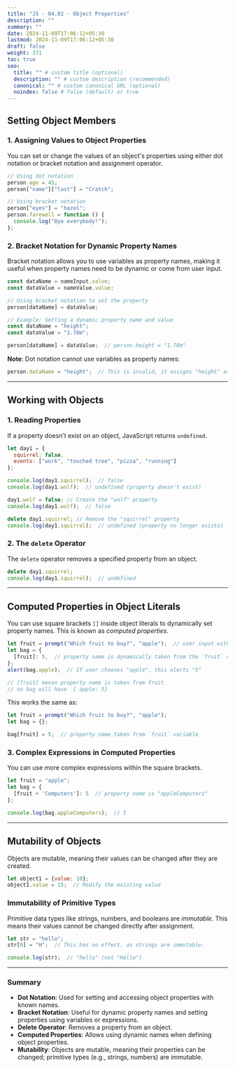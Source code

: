 ```yaml
---
title: "JS - 04.02 - Object Properties"
description: ""
summary: ""
date: 2024-11-09T17:06:12+05:30
lastmod: 2024-11-09T17:06:12+05:30
draft: false
weight: 371
toc: true
seo:
  title: "" # custom title (optional)
  description: "" # custom description (recommended)
  canonical: "" # custom canonical URL (optional)
  noindex: false # false (default) or true
---
```



## **Setting Object Members**

### **1. Assigning Values to Object Properties**

You can set or change the values of an object's properties using either dot notation or bracket notation and assignment operator.

```js
// Using dot notation
person.age = 45;
person["name"]["last"] = "Cratch";

// Using bracket notation
person["eyes"] = "hazel";
person.farewell = function () {
  console.log("Bye everybody!");
};
```

### **2. Bracket Notation for Dynamic Property Names**

Bracket notation allows you to use variables as property names, making it useful when property names need to be dynamic or come from user input.

```js
const dataName = nameInput.value;
const dataValue = nameValue.value;

// Using bracket notation to set the property
person[dataName] = dataValue;

// Example: Setting a dynamic property name and value
const dataName = "height";
const dataValue = "1.70m";

person[dataName] = dataValue;  // person.height = "1.70m"
```

**Note**: Dot notation cannot use variables as property names:
```js
person.dataName = "height";  // This is invalid, it assigns "height" as a string literal, not the value in the variable `dataName`.
```

---

## **Working with Objects**

### **1. Reading Properties**

If a property doesn’t exist on an object, JavaScript returns `undefined`.

```js
let day1 = {
  squirrel: false,
  events: ["work", "touched tree", "pizza", "running"]
};

console.log(day1.squirrel);  // false
console.log(day1.wolf);  // undefined (property doesn't exist)

day1.wolf = false; // Create the "wolf" property
console.log(day1.wolf);  // false

delete day1.squirrel; // Remove the "squirrel" property
console.log(day1.squirrel);  // undefined (property no longer exists)
```

### **2. The `delete` Operator**

The `delete` operator removes a specified property from an object.

```js
delete day1.squirrel;
console.log(day1.squirrel);  // undefined
```

---

## **Computed Properties in Object Literals**

You can use square brackets `[]` inside object literals to dynamically set property names. This is known as *computed properties*.

```js
let fruit = prompt("Which fruit to buy?", "apple");  // user input with default value "apple"
let bag = {
  [fruit]: 5,  // property name is dynamically taken from the `fruit` variable
};
alert(bag.apple);  // If user chooses "apple", this alerts "5"

// [fruit] menas property name is taken from fruit.
// so bag will have  { apple: 5}
```

This works the same as:

```js
let fruit = prompt("Which fruit to buy?", "apple");
let bag = {};

bag[fruit] = 5;  // property name taken from `fruit` variable
```

### **3. Complex Expressions in Computed Properties**

You can use more complex expressions within the square brackets.

```js
let fruit = "apple";
let bag = {
  [fruit + 'Computers']: 5  // property name is "appleComputers"
};

console.log(bag.appleComputers);  // 5
```

---

## **Mutability of Objects**

Objects are mutable, meaning their values can be changed after they are created. 

```js
let object1 = {value: 10};
object1.value = 15;  // Modify the existing value
```

### **Immutability of Primitive Types**

Primitive data types like strings, numbers, and booleans are *immutable*. This means their values cannot be changed directly after assignment.

```js
let str = "hello";
str[0] = "H";  // This has no effect, as strings are immutable.

console.log(str);  // "hello" (not "Hello")
```

--- 

### **Summary**

- **Dot Notation**: Used for setting and accessing object properties with known names.
- **Bracket Notation**: Useful for dynamic property names and setting properties using variables or expressions.
- **Delete Operator**: Removes a property from an object.
- **Computed Properties**: Allows using dynamic names when defining object properties.
- **Mutability**: Objects are mutable, meaning their properties can be changed; primitive types (e.g., strings, numbers) are immutable.

